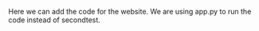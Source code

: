 Here we can add the code for the website. We are using app.py to run the code instead of secondtest.

